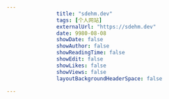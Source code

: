 ---
                title: "sdehm.dev"
                tags: [个人网站]
                externalUrl: "https://sdehm.dev"
                date: 9980-08-08
                showDate: false
                showAuthor: false
                showReadingTime: false
                showEdit: false
                showLikes: false
                showViews: false
                layoutBackgroundHeaderSpace: false
                ---

